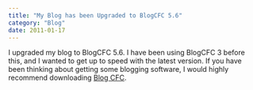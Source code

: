 ```yaml
---
title: "My Blog has been Upgraded to BlogCFC 5.6"
category: "Blog"
date: 2011-01-17
---
```



I upgraded my blog to BlogCFC 5.6\. I have been using BlogCFC 3 before this, and I wanted to get up to speed with the latest version. If you have been thinking about getting some blogging software, I would highly recommend downloading [Blog CFC](http://www.blogcfc.com/).